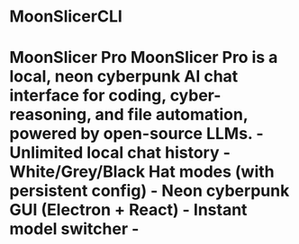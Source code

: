 # MoonSlicerCLI
# MoonSlicer Pro  **MoonSlicer Pro** is a local, neon cyberpunk AI chat interface for coding, cyber-reasoning, and file automation, powered by open-source LLMs.  - **Unlimited local chat history** - **White/Grey/Black Hat modes** (with persistent config) - **Neon cyberpunk GUI (Electron + React)** - **Instant model switcher** -
